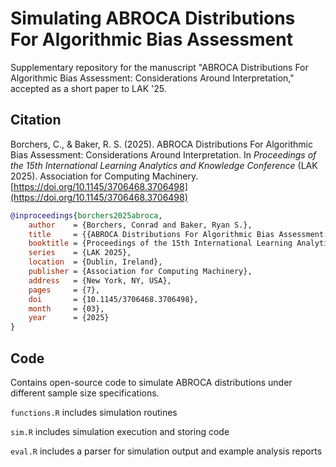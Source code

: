 # Simulating ABROCA Distributions For Algorithmic Bias Assessment

Supplementary repository for the manuscript "ABROCA Distributions For Algorithmic Bias Assessment: Considerations Around Interpretation," accepted as a short paper to LAK '25.

## Citation

Borchers, C., & Baker, R. S. (2025). ABROCA Distributions For Algorithmic Bias Assessment: Considerations Around Interpretation. In *Proceedings of the 15th International Learning Analytics and Knowledge Conference* (LAK 2025). Association for Computing Machinery. [https://doi.org/10.1145/3706468.3706498](https://doi.org/10.1145/3706468.3706498)

```bibtex
@inproceedings{borchers2025abroca,
    author    = {Borchers, Conrad and Baker, Ryan S.},
    title     = {{ABROCA Distributions For Algorithmic Bias Assessment: Considerations Around Interpretation}},
    booktitle = {Proceedings of the 15th International Learning Analytics and Knowledge Conference},
    series    = {LAK 2025},
    location  = {Dublin, Ireland},
    publisher = {Association for Computing Machinery},
    address   = {New York, NY, USA},
    pages     = {7},
    doi       = {10.1145/3706468.3706498},
    month     = {03},
    year      = {2025}
}
```

## Code

Contains open-source code to simulate ABROCA distributions under different sample size specifications.

`functions.R` includes simulation routines

`sim.R` includes simulation execution and storing code

`eval.R` includes a parser for simulation output and example analysis reports
